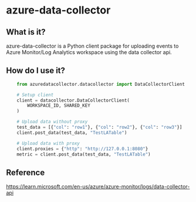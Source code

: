 # azure-data-collector

## What is it?

azure-data-collector is a Python client package for uploading events to Azure Monitor/Log Analytics workspace using the data collector api.

## How do I use it?

```python
    from azuredatacollector.datacollector import DataCollectorClient

    # Setup client
    client = datacollector.DataCollectorClient(
        WORKSPACE_ID, SHARED_KEY
    )

    # Upload data without proxy
    test_data = [{"col": "row1"}, {"col": "row2"}, {"col": "row3"}]
    client.post_data(test_data, "TestLATable")

    # Upload data with proxy
    client.proxies = {"http": "http://127.0.0.1:8080"}
    metric = client.post_data(test_data, "TestLATable")
```

## Reference
https://learn.microsoft.com/en-us/azure/azure-monitor/logs/data-collector-api